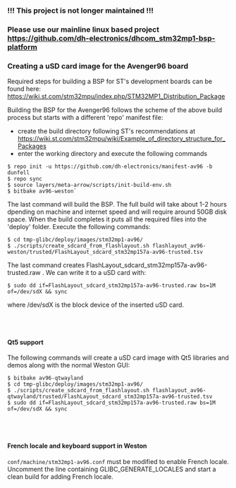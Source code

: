 ### !!! This project is not longer maintained !!! 
### Please use our mainline linux based project https://github.com/dh-electronics/dhcom_stm32mp1-bsp-platform 
### Creating a uSD card image for the Avenger96 board
  
Required steps for building a BSP for ST's development boards can be found here:
https://wiki.st.com/stm32mpu/index.php/STM32MP1_Distribution_Package

Building the BSP for the Avenger96 follows the scheme of the above build process but starts with a different 'repo' manifest file:
- create the build directory following ST's recommendations at
        https://wiki.st.com/stm32mpu/wiki/Example_of_directory_structure_for_Packages
- enter the working directory and execute the following commands
```
$ repo init -u https://github.com/dh-electronics/manifest-av96 -b dunfell
$ repo sync
$ source layers/meta-arrow/scripts/init-build-env.sh
$ bitbake av96-weston`
```

The last command will build the BSP. The full build will take about 1-2 hours dpending on machine and internet speed and will require around 50GB disk space. When the build completes it puts all the required files into the 'deploy' folder. Execute the following commands:
```
$ cd tmp-glibc/deploy/images/stm32mp1-av96/
$ ./scripts/create_sdcard_from_flashlayout.sh flashlayout_av96-weston/trusted/FlashLayout_sdcard_stm32mp157a-av96-trusted.tsv
```

The last command creates FlashLayout_sdcard_stm32mp157a-av96-trusted.raw .
We can write it to a uSD card with:
```
$ sudo dd if=FlashLayout_sdcard_stm32mp157a-av96-trusted.raw bs=1M of=/dev/sdX && sync
```
where /dev/sdX is the block device of the inserted uSD card.

<br></br>
#### Qt5 support
The following commands will create a uSD card image with Qt5 libraries and demos along with the normal Weston GUI:
```
$ bitbake av96-qtwayland
$ cd tmp-glibc/deploy/images/stm32mp1-av96/
$ ./scripts/create_sdcard_from_flashlayout.sh flashlayout_av96-qtwayland/trusted/FlashLayout_sdcard_stm32mp157a-av96-trusted.tsv
$ sudo dd if=FlashLayout_sdcard_stm32mp157a-av96-trusted.raw bs=1M of=/dev/sdX && sync
```

<br></br>
#### French locale and keyboard support in Weston
`conf/machine/stm32mp1-av96.conf` must be modified to enable French locale. Uncomment the line containing GLIBC_GENERATE_LOCALES and start a clean build for adding French locale.


